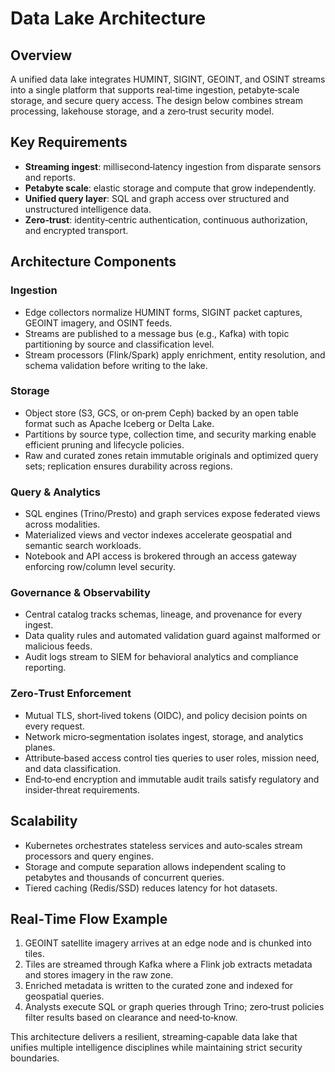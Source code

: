 # Data Lake Architecture

## Overview

A unified data lake integrates HUMINT, SIGINT, GEOINT, and OSINT streams into a single platform that supports real‑time ingestion, petabyte‑scale storage, and secure query access. The design below combines stream processing, lakehouse storage, and a zero‑trust security model.

## Key Requirements

- **Streaming ingest**: millisecond‑latency ingestion from disparate sensors and reports.
- **Petabyte scale**: elastic storage and compute that grow independently.
- **Unified query layer**: SQL and graph access over structured and unstructured intelligence data.
- **Zero‑trust**: identity‑centric authentication, continuous authorization, and encrypted transport.

## Architecture Components

### Ingestion

- Edge collectors normalize HUMINT forms, SIGINT packet captures, GEOINT imagery, and OSINT feeds.
- Streams are published to a message bus (e.g., Kafka) with topic partitioning by source and classification level.
- Stream processors (Flink/Spark) apply enrichment, entity resolution, and schema validation before writing to the lake.

### Storage

- Object store (S3, GCS, or on‑prem Ceph) backed by an open table format such as Apache Iceberg or Delta Lake.
- Partitions by source type, collection time, and security marking enable efficient pruning and lifecycle policies.
- Raw and curated zones retain immutable originals and optimized query sets; replication ensures durability across regions.

### Query & Analytics

- SQL engines (Trino/Presto) and graph services expose federated views across modalities.
- Materialized views and vector indexes accelerate geospatial and semantic search workloads.
- Notebook and API access is brokered through an access gateway enforcing row/column level security.

### Governance & Observability

- Central catalog tracks schemas, lineage, and provenance for every ingest.
- Data quality rules and automated validation guard against malformed or malicious feeds.
- Audit logs stream to SIEM for behavioral analytics and compliance reporting.

### Zero‑Trust Enforcement

- Mutual TLS, short‑lived tokens (OIDC), and policy decision points on every request.
- Network micro‑segmentation isolates ingest, storage, and analytics planes.
- Attribute‑based access control ties queries to user roles, mission need, and data classification.
- End‑to‑end encryption and immutable audit trails satisfy regulatory and insider‑threat requirements.

## Scalability

- Kubernetes orchestrates stateless services and auto‑scales stream processors and query engines.
- Storage and compute separation allows independent scaling to petabytes and thousands of concurrent queries.
- Tiered caching (Redis/SSD) reduces latency for hot datasets.

## Real‑Time Flow Example

1. GEOINT satellite imagery arrives at an edge node and is chunked into tiles.
2. Tiles are streamed through Kafka where a Flink job extracts metadata and stores imagery in the raw zone.
3. Enriched metadata is written to the curated zone and indexed for geospatial queries.
4. Analysts execute SQL or graph queries through Trino; zero‑trust policies filter results based on clearance and need‑to‑know.

This architecture delivers a resilient, streaming‑capable data lake that unifies multiple intelligence disciplines while maintaining strict security boundaries.

